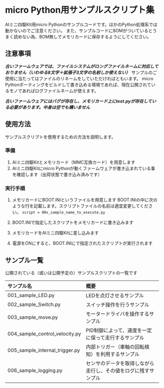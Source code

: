 # micro Python用サンプルスクリプト集
AIミニ四駆Kit用micro Pythonのサンプルコードです。ほかのPython処理系では動かないのでご注意ください。
また、サンプルコードにBOMがついているとうまく読めない為、BOM無しでメモリカードに保存するようにしてください。

## 注意事項
***古いファームウェアでは、ファイルシステムがロングファイルネームに対応しておりません（いわゆる8文字＋拡張子3文字の名前しか使えない）***
サンプルのご使用に当たってはファイルのリネームをしていただければともいます。
micro Pythonポーティングをビルドして書き込める環境であれば、現在公開されているモノであればログファイルネームが使えます。

***古いファームウェアにはバグが存在し、メモリカード上にtest.pyが存在している必要があります。中身は空でも構いません***

## 使用方法
サンプルスクリプトを使用するための方法を説明します。
### 準備
1. AIミニ四駆Kitとメモリカード（MMC互換カード）を用意します
2. AIミニ四駆Kitにmicro Pythonが動くファームウェアが書き込まれている事を確認します（出荷状態で書き込み済みです）

### 実行手順
1. メモリカードにBOOT.INIというファイルを用意します
BOOT.INIの中に次のような行を記載します。スクリプトファイルの名前は適宜変更してください。
```script = 00x_sample_name_to_execute.py```

2. BOOT.INIで指定したスクリプトをメモリカードに書き込みます
3. メモリカードをAIミニ四駆Kitに差し込みます
4. 電源をONにすると、BOOT.INIにで指定されたスクリプトが実行されます

## サンプル一覧
公開されている（或いは公開予定の）サンプルスクリプトの一覧です

|サンプル名|概要|
|:--------|:---|
|001_sample_LED.py|LEDを点灯させるサンプル|
|002_sample_Switch.py|スイッチ操作を行うサンプル|
|003_sample_move.py|モータードライバを操作するサンプル|
|004_sample_control_velocity.py|PID制御によって、速度を一定に保って走行するサンプル|
|005_sample_internal_trigger.py|内部トリガー（車軸の回転検知）を利用するサンプル|
|006_sample_logging.py|センサのデータを取得しながら走行し、その値をログに残すサンプル|
